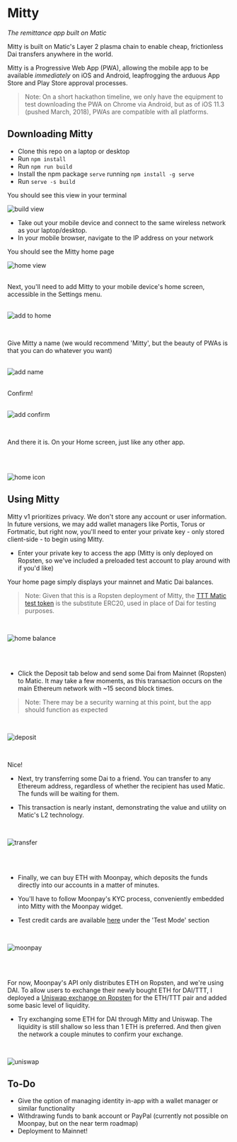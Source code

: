 # Mitty 
*The remittance app built on Matic*

Mitty is built on Matic's Layer 2 plasma chain to enable cheap, frictionless Dai transfers anywhere in the world. 

Mitty is a Progressive Web App (PWA), allowing the mobile app to be available *immediately* on iOS and Android, leapfrogging the arduous App Store and Play Store approval processes. 

>Note: On a short hackathon timeline, we only have the equipment to test downloading the PWA on Chrome via Android, but as of iOS 11.3 (pushed March, 2018), PWAs are compatible with all platforms.

## Downloading Mitty

* Clone this repo on a laptop or desktop
* Run ```npm install``` 
* Run ```npm run build```
* Install the npm package ```serve``` running ```npm install -g serve``` 
* Run ```serve -s build```

You should see this view in your terminal

![build view](./src/assets/servebuildview.png)

* Take out your mobile device and connect to the same wireless network as your laptop/desktop.
* In your mobile browser, navigate to the IP address on your network

You should see the Mitty home page
<br/>

![home view](./src/assets/home.jpg)

<br/>
Next, you'll need to add Mitty to your mobile device's home screen, accessible in the Settings menu.

<br/>
<br/>

![add to home](./src/assets/addtohomescreen.jpg)

<br/>

Give Mitty a name (we would recommend 'Mitty', but the beauty of PWAs is that you can do whatever you want)
<br/>
<br/>

![add name](./src/assets/addname.jpg)

<br/>
Confirm!
<br/>
<br/>

![add confirm](./src/assets/addconfirm.jpg)

<br/>

And there it is. On your Home screen, just like any other app.

<br/>
<br/>

![home icon](./src/assets/icononhome.jpg)


## Using Mitty

Mitty v1 prioritizes privacy. We don't store any account or user information. In future versions, we may add wallet managers like Portis, Torus or Fortmatic, but right now, you'll need to enter your private key - only stored client-side - to begin using Mitty.

* Enter your private key to access the app (Mitty is only deployed on Ropsten, so we've included a preloaded test account to play around with if you'd like)

Your home page simply displays your mainnet and Matic Dai balances.
> Note: Given that this is a Ropsten deployment of Mitty, the [TTT Matic test token](https://ropsten.etherscan.io/token/0x70459e550254B9D3520a56eE95b78Ee4f2dbd846) is the substitute ERC20, used in place of Dai for testing purposes.

<br/>

![home balance](./src/assets/homebalance.jpg)

<br/>
<br/>

* Click the Deposit tab below and send some Dai from Mainnet (Ropsten) to Matic. It may take a few moments, as this transaction occurs on the main Ethereum network with ~15 second block times.
> Note: There may be a security warning at this point, but the app should function as expected

<br/>

![deposit](./src/assets/deposit.jpg)

<br/>

Nice!

* Next, try transferring some Dai to a friend. You can transfer to any Ethereum address, regardless of whether the recipient has used Matic. The funds will be waiting for them.

* This transaction is nearly instant, demonstrating the value and utility on Matic's L2 technology.

<br/>

![transfer](./src/assets/transfer.jpg)

<br/>
<br/>

* Finally, we can buy ETH with Moonpay, which deposits the funds directly into our accounts in a matter of minutes.

* You'll have to follow Moonpay's KYC process, conveniently embedded into Mitty with the Moonpay widget.

* Test credit cards are available [here](https://www.moonpay.io/api_reference/v2/) under the 'Test Mode' section

<br/>

![moonpay](./src/assets/moonpay.jpg)

<br/>
<br/>

For now, Moonpay's API only distributes ETH on Ropsten, and we're using DAI. To allow users to exchange their newly bought ETH for DAI/TTT, I deployed a [Uniswap exchange on Ropsten](https://ropsten.etherscan.io/address/0xc4659c4dd66d1175d8b3c53b195911ad493bb2eb) for the ETH/TTT pair and added some basic level of liquidity. 

* Try exchanging some ETH for DAI through Mitty and Uniswap. The liquidity is still shallow so less than 1 ETH is preferred. And then given the network a couple minutes to confirm your exchange.

<br/>

![uniswap](./src/assets/exchangeuniswap.jpg)


## To-Do

* Give the option of managing identity in-app with a wallet manager or similar functionality
* Withdrawing funds to bank account or PayPal (currently not possible on Moonpay, but on the near term roadmap)
* Deployment to Mainnet!
